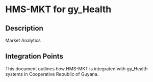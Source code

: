 # HMS-MKT for gy_Health

## Description

Market Analytics

## Integration Points

This document outlines how HMS-MKT is integrated with gy_Health systems in Cooperative Republic of Guyana.
